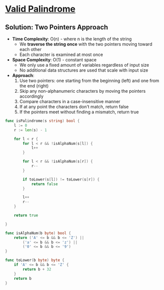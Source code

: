 # [Valid Palindrome](https://leetcode.com/problems/valid-palindrome/description/)

## Solution: Two Pointers Approach
- **Time Complexity**: O(n) - where n is the length of the string
  - We **traverse the string once** with the two pointers moving toward each other
  - Each character is examined at most once
- **Space Complexity**: O(1) - constant space
  - We only use a fixed amount of variables regardless of input size
  - No additional data structures are used that scale with input size
- **Approach**:
  1. Use two pointers: one starting from the beginning (left) and one from the end (right)
  2. Skip any non-alphanumeric characters by moving the pointers accordingly
  3. Compare characters in a case-insensitive manner
  4. If at any point the characters don't match, return false
  5. If the pointers meet without finding a mismatch, return true

```go
func isPalindrome(s string) bool {
	l := 0
	r := len(s) - 1

	for l < r {
		for l < r && !isAlphaNum(s[l]) {
			l++
		}

		for l < r && !isAlphaNum(s[r]) {
			r--
		}

		if toLower(s[l]) != toLower(s[r]) {
			return false
		}

		l++
		r--
	}

	return true

}

func isAlphaNum(b byte) bool {
	return ('A' <= b && b <= 'Z') ||
		('a' <= b && b <= 'z') ||
		('0' <= b && b <= '9')
}

func toLower(b byte) byte {
	if 'A' <= b && b <= 'Z' {
		return b + 32
	}
	return b
}

```
